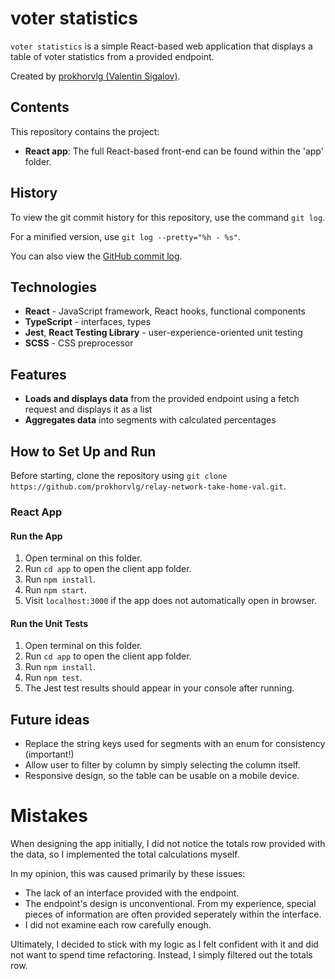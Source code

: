 # voter statistics
`voter statistics` is a simple React-based web application that displays a table of voter statistics from a provided endpoint.

Created by [prokhorvlg (Valentin Sigalov)](https://github.com/prokhorvlg).

## Contents

This repository contains the project:
* **React app**: The full React-based front-end can be found within the 'app' folder.

## History

To view the git commit history for this repository, use the command `git log`.

For a minified version, use `git log --pretty="%h - %s"`.

You can also view the [GitHub commit log](https://github.com/prokhorvlg/relay-network-take-home-val/commits/main).

## Technologies

* **React** - JavaScript framework, React hooks, functional components
* **TypeScript** - interfaces, types
* **Jest**, **React Testing Library** - user-experience-oriented unit testing
* **SCSS** - CSS preprocessor

## Features

* **Loads and displays data** from the provided endpoint using a fetch request and displays it as a list
* **Aggregates data** into segments with calculated percentages

## How to Set Up and Run

Before starting, clone the repository using `git clone https://github.com/prokhorvlg/relay-network-take-home-val.git`.

### React App

#### Run the App

1. Open terminal on this folder.
2. Run `cd app` to open the client app folder.
3. Run `npm install`.
4. Run `npm start`.
5. Visit `localhost:3000` if the app does not automatically open in browser.

#### Run the Unit Tests

1. Open terminal on this folder.
2. Run `cd app` to open the client app folder.
3. Run `npm install`.
4. Run `npm test`.
5. The Jest test results should appear in your console after running.

## Future ideas
* Replace the string keys used for segments with an enum for consistency (important!)
* Allow user to filter by column by simply selecting the column itself.
* Responsive design, so the table can be usable on a mobile device.

# Mistakes

When designing the app initially, I did not notice the totals row provided with the data, so I implemented the total calculations myself. 

In my opinion, this was caused primarily by these issues:

* The lack of an interface provided with the endpoint.
* The endpoint's design is unconventional. From my experience, special pieces of information are often provided seperately within the interface.
* I did not examine each row carefully enough.

Ultimately, I decided to stick with my logic as I felt confident with it and did not want to spend time refactoring. Instead, I simply filtered out the totals row.